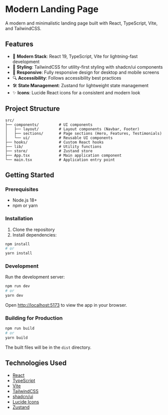 # Modern Landing Page

A modern and minimalistic landing page built with React, TypeScript, Vite, and TailwindCSS.

## Features

- 🚀 **Modern Stack**: React 19, TypeScript, Vite for lightning-fast development
- 💅 **Styling**: TailwindCSS for utility-first styling with shadcn/ui components
- 📱 **Responsive**: Fully responsive design for desktop and mobile screens
- 🔍 **Accessibility**: Follows accessibility best practices
- 🛠️ **State Management**: Zustand for lightweight state management
- ✨ **Icons**: Lucide React icons for a consistent and modern look

## Project Structure

```
src/
├── components/         # UI components
│   ├── layout/         # Layout components (Navbar, Footer)
│   ├── sections/       # Page sections (Hero, Features, Testimonials)
│   └── ui/             # Reusable UI components
├── hooks/              # Custom React hooks
├── lib/                # Utility functions
├── store/              # Zustand store
├── App.tsx             # Main application component
└── main.tsx            # Application entry point
```

## Getting Started

### Prerequisites

- Node.js 18+
- npm or yarn

### Installation

1. Clone the repository
2. Install dependencies:

```bash
npm install
# or
yarn install
```

### Development

Run the development server:

```bash
npm run dev
# or
yarn dev
```

Open [http://localhost:5173](http://localhost:5173) to view the app in your browser.

### Building for Production

```bash
npm run build
# or
yarn build
```

The built files will be in the `dist` directory.

## Technologies Used

- [React](https://react.dev/)
- [TypeScript](https://www.typescriptlang.org/)
- [Vite](https://vitejs.dev/)
- [TailwindCSS](https://tailwindcss.com/)
- [shadcn/ui](https://ui.shadcn.com/)
- [Lucide Icons](https://lucide.dev/)
- [Zustand](https://github.com/pmndrs/zustand)

